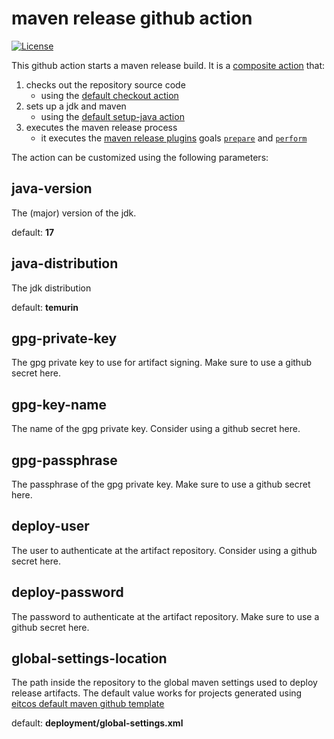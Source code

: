 # maven release github action

[![License](https://img.shields.io/github/license/eitco/bom-maven-plugin.svg?style=for-the-badge)](https://opensource.org/license/mit)

This github action starts a maven release build. It is a [composite action](https://docs.github.com/en/actions/creating-actions/creating-a-composite-action)
that:

1. checks out the repository source code
    * using the [default checkout action](https://github.com/actions/checkout)
2. sets up a jdk and maven
    * using the [default setup-java action](https://github.com/actions/setup-java)
3. executes the maven release process
   * it executes the [maven release plugins](https://maven.apache.org/maven-release/maven-release-plugin/) goals [`prepare`](https://maven.apache.org/maven-release/maven-release-plugin/prepare-mojo.html) and [`perform`](https://maven.apache.org/maven-release/maven-release-plugin/perform-mojo.html) 

The action can be customized using the following parameters:

## java-version
The (major) version of the jdk.

default: **17**

## java-distribution
The jdk distribution

default: **temurin**

## gpg-private-key
The gpg private key to use for artifact signing. Make sure to use a github secret here.

## gpg-key-name
The name of the gpg private key. Consider using a github secret here.

## gpg-passphrase
The passphrase of the gpg private key. Make sure to use a github secret here.

## deploy-user
The user to authenticate at the artifact repository. Consider using a github secret here.

## deploy-password
The password to authenticate at the artifact repository. Make sure to use a github secret here.

## global-settings-location

The path inside the repository to the global maven settings used to deploy release artifacts. The default value works
for projects generated using [eitcos default maven github template](https://github.com/eitco/maven-template)

default: **deployment/global-settings.xml**
